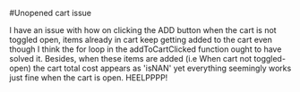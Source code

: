 #Unopened cart issue 

I have an issue with how on clicking the ADD button when the cart is not toggled open, items already in cart keep getting added to the cart even though I think the for loop in the addToCartClicked function ought to have solved it. Besides, when these items are added (i.e When cart not toggled-open) the cart total cost appears as 'isNAN' yet everything seemingly works just fine when the cart is open. HEELPPPP!